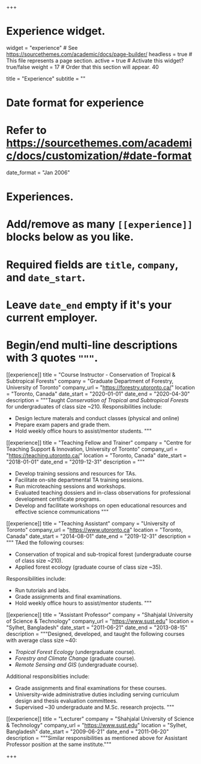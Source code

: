 +++
# Experience widget.
widget = "experience"  # See https://sourcethemes.com/academic/docs/page-builder/
headless = true  # This file represents a page section.
active = true  # Activate this widget? true/false
weight = 17  # Order that this section will appear. 40

title = "Experience"
subtitle = ""

# Date format for experience
#   Refer to https://sourcethemes.com/academic/docs/customization/#date-format
date_format = "Jan 2006"

# Experiences.
#   Add/remove as many `[[experience]]` blocks below as you like.
#   Required fields are `title`, `company`, and `date_start`.
#   Leave `date_end` empty if it's your current employer.
#   Begin/end multi-line descriptions with 3 quotes `"""`.

[[experience]]
  title = "Course Instructor - Conservation of Tropical & Subtropical Forests"
  company = "Graduate Department of Forestry, University of Toronto"
  company_url = "https://forestry.utoronto.ca/"
  location = "Toronto, Canada"
  date_start = "2020-01-01"
  date_end = "2020-04-30"
  description = """Taught *Conservation of Tropical and Subtropical Forests* for undergraduates of class size ~210.
  Responsibilities include:
  - Design lecture materals and conduct classes (physical and online)
  - Prepare exam papers and grade them. 
  - Hold weekly office hours to assist/mentor students.
  """

[[experience]]
  title = "Teaching Fellow and Trainer"
  company = "Centre for Teaching Support & Innovation, University of Toronto"
  company_url = "https://teaching.utoronto.ca/"
  location = "Toronto, Canada"
  date_start = "2018-01-01"
  date_end = "2019-12-31"
  description = """
  - Develop training sessions and resources for TAs.
  - Facilitate on-site departmental TA training sessions.
  - Run microteaching sessions and workshops. 
  - Evaluated teaching dossiers and in-class observations for professional development certificate programs.
  - Develop and facilitate workshops on open educational resources and effective science communications
  """

[[experience]]
  title = "Teaching Assistant"
  company = "University of Toronto"
  company_url = "https://www.utoronto.ca"
  location = "Toronto, Canada"
  date_start = "2014-08-01"
  date_end = "2019-12-31"
  description = """ TAed the following courses: 
  - Conservation of tropical and sub-tropical forest (undergraduate course of class size ~210).
  - Applied forest ecology (graduate course of class size ~35).
  
  Responsibilities include:
  - Run tutorials and labs.
  - Grade assignments and final examinations. 
  - Hold weekly office hours to assist/mentor students. 
 """

[[experience]]
  title = "Assistant Professor"
  company = "Shahjalal University of Science & Technology"
  company_url = "https://www.sust.edu"
  location = "Sylhet, Bangladesh"
  date_start = "2011-06-21"
  date_end = "2013-08-15"
  description = """Designed, developed, and taught the following courses with average class size ~40:
  - *Tropical Forest Ecology* (undergraduate course).
  - *Forestry and Climate Change* (graduate course).
  - *Remote Sensing and GIS* (undergraduate course). 
  
  Additional responsiblities include:
  - Grade assignments and final examinations for these courses. 
  - University-wide administrative duties including serving curriculum design and thesis evaluation committees.
  - Supervised ~30 undergraduate and M.Sc. research projects. 
  """

[[experience]]
  title = "Lecturer"
  company = "Shahjalal University of Science & Technology"
  company_url = "https://www.sust.edu"
  location = "Sylhet, Bangladesh"
  date_start = "2009-06-21"
  date_end = "2011-06-20"
  description = """Similar responsibilities as mentioned above for Assistant Professor position at the same institute."""

+++
